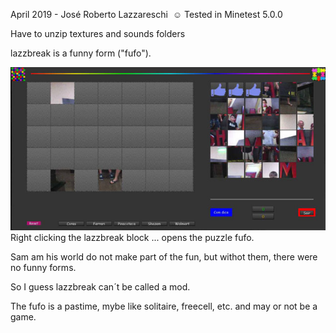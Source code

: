 ﻿April 2019 - José Roberto Lazzareschi 
﻿
:relaxed: Tested in Minetest 5.0.0

Have to unzip textures and sounds folders

lazzbreak is a funny form ("fufo").

![alt text](https://raw.githubusercontent.com/jrlazz/lazzbreak/master/lazzbreak_img.jpg)
Right clicking the lazzbreak block ... opens the puzzle fufo.

Sam am his world do not make part of the fun, but withot them, there were no funny forms.

So I guess lazzbreak can´t be called a mod.

The fufo is a pastime, mybe like solitaire, freecell, etc. and may or not be a game.